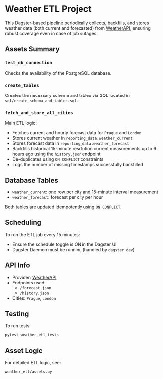 # Weather ETL Project

This Dagster-based pipeline periodically collects, backfills, and stores weather data (both current and forecasted) from [WeatherAPI](https://www.weatherapi.com/), ensuring robust coverage even in case of job outages.

## Assets Summary

### `test_db_connection`

Checks the availability of the PostgreSQL database.

### `create_tables`

Creates the necessary schema and tables via SQL located in `sql/create_schema_and_tables.sql`.

### `fetch_and_store_all_cities`

Main ETL logic:

- Fetches current and hourly forecast data for `Prague` and `London`
- Stores current weather in `reporting_data.weather_current`
- Stores forecast data in `reporting_data.weather_forecast`
- Backfills historical 15-minute resolution current measurements up to 6 hours ago using the `history.json` endpoint
- De-duplicates using `ON CONFLICT` constraints
- Logs the number of missing timestamps successfully backfilled

## Database Tables

- `weather_current`: one row per city and 15-minute interval measurement
- `weather_forecast`: forecast per city per hour

Both tables are updated idempotently using `ON CONFLICT`.

## Scheduling

To run the ETL job every 15 minutes:

- Ensure the schedule toggle is ON in the Dagster UI
- Dagster Daemon must be running (handled by `dagster dev`)

## API Info

- Provider: [WeatherAPI](https://www.weatherapi.com/)
- Endpoints used:
  - `/forecast.json`
  - `/history.json`
- Cities: `Prague`, `London`

## Testing

To run tests:

```bash
pytest weather_etl_tests
```

## Asset Logic

For detailed ETL logic, see:

```text
weather_etl/assets.py
```


